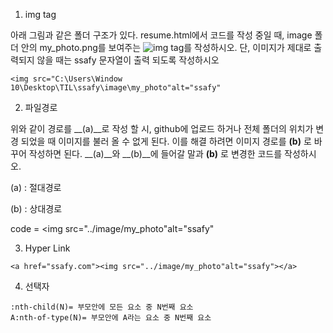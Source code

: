1. img tag

아래 그림과 같은 폴더 구조가 있다. resume.html에서 코드를 작성 중일 때, image  폴더 안의 my_photo.png를 보여주는 ![img]() tag를 작성하시오.  단, 이미지가 제대로 출력되지 않을 때는 ssafy 문자열이 출력 되도록 작성하시오

```
<img src="C:\Users\Window 10\Desktop\TIL\ssafy\image\my_photo"alt="ssafy"
```



2. 파일경로

위와 같이 경로를 __(a)__로 작성 할 시, github에 업로드 하거나 전체 폴더의 위치가 변경 되었을 때 이미지를 불러 올 수 없게 된다. 이를 해결 하려면 이미지 경로를 __(b)__ 로 바꾸어 작성하면 된다.  __(a)__와 __(b)__에 들어갈 말과 __(b)__ 로 변경한 코드를 작성하시오.

(a) : 절대경로

(b) : 상대경로

code = <img src="../image/my_photo"alt="ssafy"



3. Hyper Link

```
<a href="ssafy.com"><img src="../image/my_photo"alt="ssafy"></a>
```





4. 선택자

```
:nth-child(N)= 부모안에 모든 요소 중 N번째 요소
A:nth-of-type(N)= 부모안에 A라는 요소 중 N번째 요소
```

